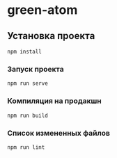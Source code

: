 # green-atom

## Установка проекта
```
npm install
```

### Запуск проекта
```
npm run serve
```

### Компиляция на продакшн
```
npm run build
```

### Список измененных файлов
```
npm run lint
```


